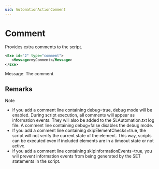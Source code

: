```yaml
---
uid: AutomationActionComment
---
```


# Comment

Provides extra comments to the script.

```xml
<Exe id="2" type="comment">
   <Message>myComment</Message>
</Exe>
```

Message: The comment.

## Remarks

> [!NOTE]
>
> - If you add a comment line containing debug=true, debug mode will be enabled. During script execution, all comments will appear as information events. They will also be added to the SLAutomation.txt log file. A comment line containing debug=false disables the debug mode.
> - If you add a comment line containing skipElementChecks=true, the script will not verify the current state of the element. This way, scripts can be executed even if included elements are in a timeout state or not active.
> - If you add a comment line containing skipInformationEvents=true, you will prevent information events from being generated by the SET statements in the script.
